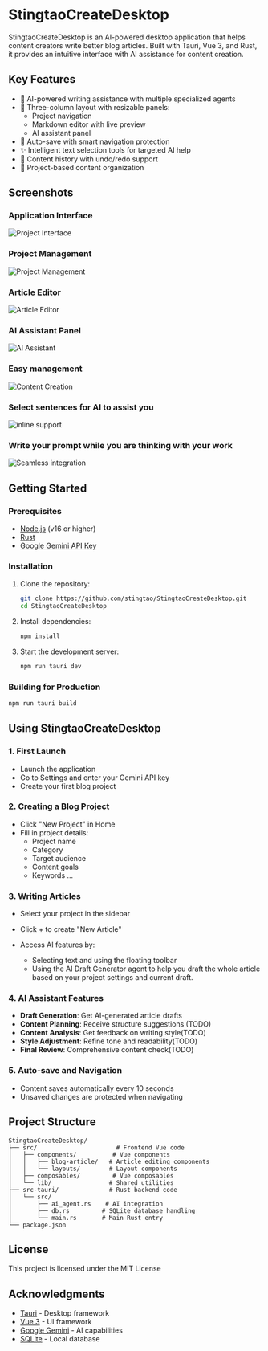 # StingtaoCreateDesktop

StingtaoCreateDesktop is an AI-powered desktop application that helps content creators write better blog articles. Built with Tauri, Vue 3, and Rust, it provides an intuitive interface with AI assistance for content creation.

## Key Features

- 🤖 AI-powered writing assistance with multiple specialized agents
- 📝 Three-column layout with resizable panels:
  - Project navigation
  - Markdown editor with live preview
  - AI assistant panel
- 💾 Auto-save with smart navigation protection
- ✨ Intelligent text selection tools for targeted AI help
- 🔄 Content history with undo/redo support
- 🎯 Project-based content organization

## Screenshots

### Application Interface
![Project Interface](screenshots/Screenshot%202025-04-17%20at%202.27.55%20AM.png)

### Project Management
![Project Management](screenshots/Screenshot%202025-04-17%20at%202.28.25%20AM.png)

### Article Editor
![Article Editor](screenshots/Screenshot%202025-04-17%20at%202.29.42%20AM.png)

### AI Assistant Panel
![AI Assistant](screenshots/Screenshot%202025-04-17%20at%202.30.14%20AM.png)

### Easy management
![Content Creation](screenshots/Screenshot%202025-04-17%20at%202.31.12%20AM.png)

### Select sentences for AI to assist you
![inline support](screenshots/Screenshot%202025-04-17%20at%202.33.39%20AM.png)

### Write your prompt while you are thinking with your work
![Seamless integration](screenshots/Screenshot%202025-04-17%20at%202.33.52%20AM.png)

## Getting Started

### Prerequisites

- [Node.js](https://nodejs.org/) (v16 or higher)
- [Rust](https://www.rust-lang.org/tools/install)
- [Google Gemini API Key](https://deepmind.google/technologies/gemini/)

### Installation

1. Clone the repository:
   ```bash
   git clone https://github.com/stingtao/StingtaoCreateDesktop.git
   cd StingtaoCreateDesktop
   ```

2. Install dependencies:
   ```bash
   npm install
   ```


4. Start the development server:
   ```bash
   npm run tauri dev
   ```

### Building for Production

```bash
npm run tauri build
```

## Using StingtaoCreateDesktop

### 1. First Launch
- Launch the application
- Go to Settings and enter your Gemini API key
- Create your first blog project

### 2. Creating a Blog Project
- Click "New Project" in Home
- Fill in project details:
  - Project name
  - Category
  - Target audience
  - Content goals
  - Keywords
  ...

### 3. Writing Articles
- Select your project in the sidebar
- Click + to create "New Article"

- Access AI features by:
  - Selecting text and using the floating toolbar
  - Using the AI Draft Generator agent to help you draft the whole article based on your project settings and current draft.

### 4. AI Assistant Features
- **Draft Generation**: Get AI-generated article drafts
- **Content Planning**: Receive structure suggestions (TODO)
- **Content Analysis**: Get feedback on writing style(TODO)
- **Style Adjustment**: Refine tone and readability(TODO)
- **Final Review**: Comprehensive content check(TODO)

### 5. Auto-save and Navigation
- Content saves automatically every 10 seconds
- Unsaved changes are protected when navigating


## Project Structure

```
StingtaoCreateDesktop/
├── src/                      # Frontend Vue code
│   ├── components/          # Vue components
│   │   ├── blog-article/   # Article editing components
│   │   └── layouts/        # Layout components
│   ├── composables/         # Vue composables
│   └── lib/                # Shared utilities
├── src-tauri/              # Rust backend code
│   └── src/
│       ├── ai_agent.rs    # AI integration
│       ├── db.rs         # SQLite database handling
│       └── main.rs       # Main Rust entry
└── package.json
```



## License

This project is licensed under the MIT License 

## Acknowledgments

- [Tauri](https://tauri.app/) - Desktop framework
- [Vue 3](https://vuejs.org/) - UI framework
- [Google Gemini](https://deepmind.google/technologies/gemini/) - AI capabilities
- [SQLite](https://www.sqlite.org/) - Local database
